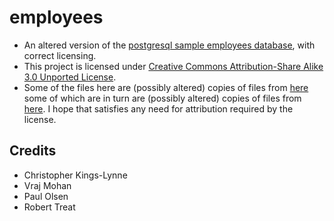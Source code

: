 # employees

- An altered version of the [postgresql sample employees database](http://pgfoundry.org/projects/dbsamples/), with correct licensing.
- This project is licensed under [Creative Commons Attribution-Share Alike 3.0 Unported License](https://creativecommons.org/licenses/by-sa/3.0/).
- Some of the files here are (possibly altered) copies of files from [here](https://github.com/vrajmohan/pgsql-sample-data) some of which are in turn are (possibly altered) copies of files from [here](https://dev.mysql.com/doc/employee/en/).
I hope that satisfies any need for attribution required by the license.

Credits
---
* Christopher Kings-Lynne
* Vraj Mohan
* Paul Olsen
* Robert Treat
